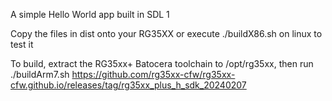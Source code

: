 A simple Hello World app built in SDL 1

Copy the files in dist onto your RG35XX or execute ./buildX86.sh on linux to test it

To build, extract the RG35xx+ Batocera toolchain to /opt/rg35xx, then run ./buildArm7.sh
https://github.com/rg35xx-cfw/rg35xx-cfw.github.io/releases/tag/rg35xx_plus_h_sdk_20240207